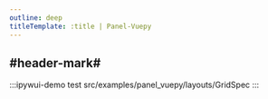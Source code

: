 ```yaml
---
outline: deep
titleTemplate: :title | Panel-Vuepy
---
```


## #header-mark#
:::ipywui-demo test
src/examples/panel_vuepy/layouts/GridSpec
:::